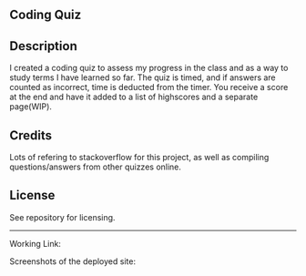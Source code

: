 ## Coding Quiz



## Description

 I created a coding quiz to assess my progress in the class and as a way to study terms I have learned so far. The quiz is timed, and if answers are counted as incorrect, time is deducted from the timer. You receive a score at the end and have it added to a list of highscores and a separate page(WIP).

## Credits

Lots of refering to stackoverflow for this project, as well as compiling questions/answers from other quizzes online.

## License

See repository for licensing. 

---

Working Link: 


Screenshots of the deployed site: 
